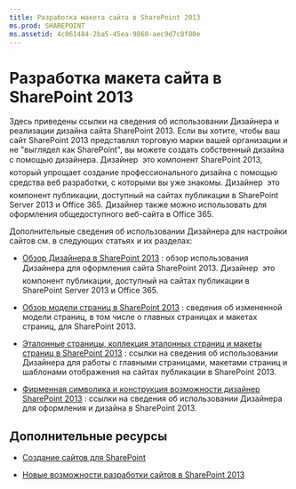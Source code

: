 ```yaml
---
title: Разработка макета сайта в SharePoint 2013
ms.prod: SHAREPOINT
ms.assetid: 4c061484-2ba5-45ea-9860-aec9d7c8f80e
---
```



# Разработка макета сайта в SharePoint 2013
Здесь приведены ссылки на сведения об использовании Дизайнера и реализации дизайна сайта SharePoint 2013.
Если вы хотите, чтобы ваш сайт SharePoint 2013 представлял торговую марки вашей организации и не "выглядел как SharePoint", вы можете создать собственный дизайна с помощью дизайнера. Дизайнер  это компонент SharePoint 2013, который упрощает создание профессионального дизайна с помощью средства веб разработки, с которыми вы уже знакомы. Дизайнер  это компонент публикации, доступный на сайтах публикации в SharePoint Server 2013 и Office 365. Дизайнер также можно использовать для оформления общедоступного веб-сайта в Office 365.
  
    
    

Дополнительные сведения об использовании Дизайнера для настройки сайтов см. в следующих статьях и их разделах:
-  [Обзор Дизайнера в SharePoint 2013](overview-of-design-manager-in-sharepoint-2013.md) : обзор использования Дизайнера для оформления сайта SharePoint 2013. Дизайнер  это компонент публикации, доступный на сайтах публикации в SharePoint Server 2013 и Office 365.
    
  
-  [Обзор модели страниц в SharePoint 2013](overview-of-the-sharepoint-2013-page-model.md) : сведения об измененной модели страниц, в том числе о главных страницах и макетах страниц, для SharePoint 2013.
    
  
-  [Эталонные страницы, коллекция эталонных страниц и макеты страниц в SharePoint 2013](master-pages-the-master-page-gallery-and-page-layouts-in-sharepoint-2013.md) : ссылки на сведения об использовании Дизайнера для работы с главными страницами, макетами страниц и шаблонами отображения на сайтах публикации в SharePoint 2013.
    
  
-  [Фирменная символика и конструкция возможности дизайнер SharePoint 2013](sharepoint-2013-design-manager-branding-and-design-capabilities.md) : ссылки на сведения об использовании Дизайнера для оформления и дизайна в SharePoint 2013.
    
  

## Дополнительные ресурсы
<a name="bk_addresources"> </a>


-  [Создание сайтов для SharePoint](build-sites-for-sharepoint.md)
    
  
-  [Новые возможности разработки сайтов в SharePoint 2013](what-s-new-with-sharepoint-2013-site-development.md)
    
  


